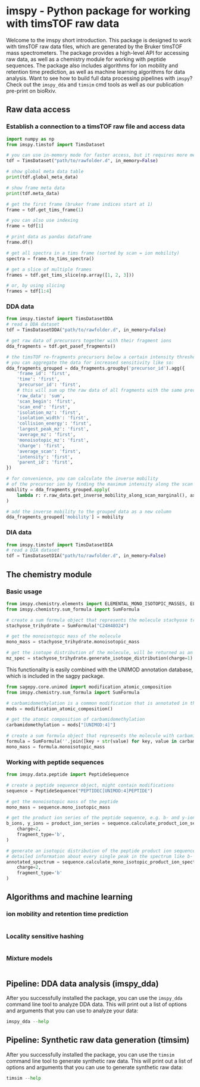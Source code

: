 # imspy - Python package for working with timsTOF raw data
Welcome to the imspy short introduction. This package is designed to work with timsTOF raw data files, 
which are generated by the Bruker timsTOF mass spectrometers. The package provides a high-level API for 
accessing raw data, as well as a chemistry module for working with peptide sequences. 
The package also includes algorithms for ion mobility and retention time prediction, 
as well as machine learning algorithms for data analysis. Want to see how to build full data processing pipelines
with `imspy`? Check out the `imspy_dda` and `timsim` cmd tools as well as our publication pre-print on bioRxiv.

## Raw data access

### Establish a connection to a timsTOF raw file and access data

```python
import numpy as np
from imspy.timstof import TimsDataset

# you can use in-memory mode for faster access, but it requires more memory
tdf = TimsDataset("path/to/rawfolder.d", in_memory=False)

# show global meta data table
print(tdf.global_meta_data)

# show frame meta data
print(tdf.meta_data)

# get the first frame (bruker frame indices start at 1)
frame = tdf.get_tims_frame(1)

# you can also use indexing
frame = tdf[1]

# print data as pandas dataframe
frame.df()

# get all spectra in a tims frame (sorted by scan = ion mobility)
spectra = frame.to_tims_spectra()

# get a slice of multiple frames
frames = tdf.get_tims_slice(np.array([1, 2, 3]))

# or, by using slicing
frames = tdf[1:4]
```

### DDA data

```python
from imspy.timstof import TimsDatasetDDA
# read a DDA dataset
tdf = TimsDatasetDDA("path/to/rawfolder.d", in_memory=False)

# get raw data of precursors together with their fragment ions
dda_fragments = tdf.get_pasef_fragments()

# the timsTOF re-fragments precursors below a certain intensity threshold,
# you can aggregate the data for increased sensitivity like so:
dda_fragments_grouped = dda_fragments.groupby('precursor_id').agg({
    'frame_id': 'first',
    'time': 'first',
    'precursor_id': 'first',
    # this will sum up the raw data of all fragments with the same precursor_id
    'raw_data': 'sum',
    'scan_begin': 'first',
    'scan_end': 'first',
    'isolation_mz': 'first',
    'isolation_width': 'first',
    'collision_energy': 'first',
    'largest_peak_mz': 'first',
    'average_mz': 'first',
    'monoisotopic_mz': 'first',
    'charge': 'first',
    'average_scan': 'first',
    'intensity': 'first',
    'parent_id': 'first',
})

# for convenience, you can calculate the inverse mobility 
# of the precursor ion by finding the maximum intensity along the scan dimension
mobility = dda_fragments_grouped.apply(
    lambda r: r.raw_data.get_inverse_mobility_along_scan_marginal(), axis=1
)

# add the inverse mobility to the grouped data as a new column
dda_fragments_grouped['mobility'] = mobility
```

### DIA data

```python
from imspy.timstof import TimsDatasetDIA
# read a DIA dataset
tdf = TimsDatasetDIA("path/to/rawfolder.d", in_memory=False)
```

## The chemistry module

### Basic usage
```python
from imspy.chemistry.elements import ELEMENTAL_MONO_ISOTOPIC_MASSES, ELEMENTAL_ISOTOPIC_ABUNDANCES
from imspy.chemistry.sum_formula import SumFormula

# create a sum formula object that represents the molecule stachyose trihydrate
stachyose_trihydrate = SumFormula("C24H48O24")

# get the monoisotopic mass of the molecule
mono_mass = stachyose_trihydrate.monoisotopic_mass

# get the isotope distribution of the molecule, will be returned as an MzSpectrum object
mz_spec = stachyose_trihydrate.generate_isotope_distribution(charge=1)
```

This functionality is easily combined with the UNIMOD annotation database, which is included in the sagpy package.
```python
from sagepy.core.unimod import modification_atomic_composition
from imspy.chemistry.sum_formula import SumFormula

# carbamidomethylation is a common modification that is annotated in the UNIMOD database
mods = modification_atomic_composition()

# get the atomic composition of carbamidomethylation
carbamidomethylation = mods["[UNIMOD:4]"]

# create a sum formula object that represents the molecule with carbamidomethylation
formula = SumFormula(''.join([key + str(value) for key, value in carbamidomethylation.items()]))
mono_mass = formula.monoisotopic_mass
```
### Working with peptide sequences
```python
from imspy.data.peptide import PeptideSequence

# create a peptide sequence object, might contain modifications
sequence = PeptideSequence("PEPTIDEC[UNIMOD:4]PEPTIDE")

# get the monoisotopic mass of the peptide
mono_mass = sequence.mono_isotopic_mass

# get the product ion series of the peptide sequence, e.g. b- and y-ions
b_ions, y_ions = product_ion_series = sequence.calculate_product_ion_series(
    charge=2,
    fragment_type='b',
)

# generate an isotopic distribution of the peptide product ion sequence with annotations, this will hold 
# detailed information about every single peak in the spectrum like b- and y-ion annotations, charge, isotopic number, etc.
annotated_spectrum = sequence.calculate_mono_isotopic_product_ion_spectrum_annotated(
    charge=2,
    fragment_type='b'
)
```

## Algorithms and machine learning

### ion mobility and retention time prediction
```python
```

### Locality sensitive hashing
```python
```

### Mixture models
```python
```

## Pipeline: DDA data analysis (imspy_dda)
After you successfully installed the package, you can use the `imspy_dda` command line tool to analyze DDA data.
This will print out a list of options and arguments that you can use to analyze your data:
```python
imspy_dda --help
```

## Pipeline: Synthetic raw data generation (timsim)
After you successfully installed the package, you can use the `timsim` command line tool to generate synthetic raw data.
This will print out a list of options and arguments that you can use to generate synthetic raw data:
```python
timsim --help
```